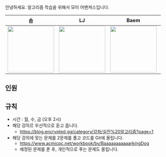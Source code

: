 안녕하세요.
알고리즘 학습을 위해서 모이 어벤져스입니다.

| 솜 | LJ | Baem | 미니 | Woong | Gundy |
| :----: | :----: | :----: | :----: | :----: | :----: |
| <image src="https://avatars.githubusercontent.com/u/94514250?v=4" width="150px"/> | <image src="https://avatars.githubusercontent.com/u/97071996?v=4" width="150px"/> | <image src="https://avatars.githubusercontent.com/u/77507952?v=4" width="150px"/> | <image src="https://avatars.githubusercontent.com/u/52390923?v=4" width="150px"/> | <image src="https://avatars.githubusercontent.com/u/96489602?v=4" width="150px"/> | <image src="https://avatars.githubusercontent.com/u/106914201?v=4" width="150px"/> |

## 인원

## 규칙
- 시간 : 월, 수, 금 (오후 2시)
- 해당 강의르 우선적으로 듣고 옵니다.
   - https://blog.encrypted.gg/category/강좌/실전%20알고리즘?page=1
- 해당 강의에 맞는 문제를 2문제를 풀고 코드를 Git에 올립니다.
   - https://www.acmicpc.net/workbook/by/BaaaaaaaaaaarkingDog
   - 예정된 문제를 푼 후, 개인적으로 푸는 문제도 올립니다.

